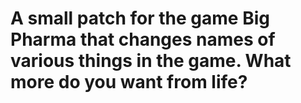 <h1> A small patch for the game Big Pharma that changes names of various things in the game. What more do you want from life?  </h1>
